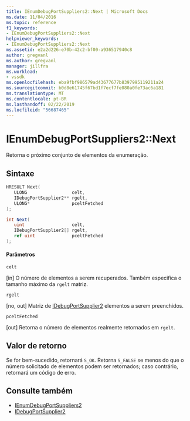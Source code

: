 ```yaml
---
title: IEnumDebugPortSuppliers2::Next | Microsoft Docs
ms.date: 11/04/2016
ms.topic: reference
f1_keywords:
- IEnumDebugPortSuppliers2::Next
helpviewer_keywords:
- IEnumDebugPortSuppliers2::Next
ms.assetid: e2a2d226-e70b-42c2-bf00-a936517940c8
author: gregvanl
ms.author: gregvanl
manager: jillfra
ms.workload:
- vssdk
ms.openlocfilehash: eba9fbf986579ad43677677b8397995119211a24
ms.sourcegitcommit: b0d8e61745f67bd1f7ecf7fe080a0fe73ac6a181
ms.translationtype: MT
ms.contentlocale: pt-BR
ms.lasthandoff: 02/22/2019
ms.locfileid: "56687465"
---
```

# <a name="ienumdebugportsuppliers2next"></a>IEnumDebugPortSuppliers2::Next
Retorna o próximo conjunto de elementos da enumeração.

## <a name="syntax"></a>Sintaxe

```cpp
HRESULT Next(
   ULONG                 celt,
   IDebugPortSupplier2** rgelt,
   ULONG*                pceltFetched
);
```

```csharp
int Next(
   uint                  celt,
   IDebugPortSupplier2[] rgelt,
   ref uint              pceltFetched
);
```

#### <a name="parameters"></a>Parâmetros
 `celt`

 [in] O número de elementos a serem recuperados. Também especifica o tamanho máximo da `rgelt` matriz.

 `rgelt`

 [no, out] Matriz de [IDebugPortSupplier2](../../../extensibility/debugger/reference/idebugportsupplier2.md) elementos a serem preenchidos.

 `pceltFetched`

 [out] Retorna o número de elementos realmente retornados em `rgelt`.

## <a name="return-value"></a>Valor de retorno
 Se for bem-sucedido, retornará `S_OK`. Retorna `S_FALSE` se menos do que o número solicitado de elementos podem ser retornados; caso contrário, retornará um código de erro.

## <a name="see-also"></a>Consulte também
- [IEnumDebugPortSuppliers2](../../../extensibility/debugger/reference/ienumdebugportsuppliers2.md)
- [IDebugPortSupplier2](../../../extensibility/debugger/reference/idebugportsupplier2.md)